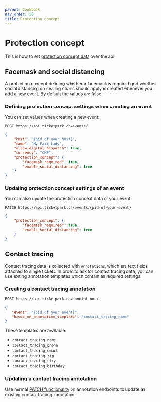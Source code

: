 ```yaml
---
parent: Cookbook
nav_order: 50
title: Protection concept
---
```

# Protection concept

This is how to set [protection concept data](https://headwayapp.co/ticketpark-changelog/schutzkonzept-einfach-selbst-definieren-169591) over the api:


## Facemask and social distancing

A protection concept defining whether a facemask is required qnd whether social distancing on seating charts should apply
is created whenever you add a new event. By default the values are false. 


### Defining protection concept settings when creating an event

You can set values when creating a new event:

```
POST https://api.ticketpark.ch/events/
```

```json
{
	"host": "{pid of your host}",
	"name": "My Fair Lady",
	"allow_digital_dispatch": true,
	"currency": "CHF",
	"protection_concept": {
		"facemask_required": true,
		"enable_social_distancing": true
	}
}
```

### Updating protection concept settings of an event

You can also update the protection concept data of your event:

```
PATCH https://api.ticketpark.ch/events/{pid-of-your-event}
```

```json
{
	"protection_concept": {
		"facemask_required": true,
		"enable_social_distancing": true
	}
}
```


## Contact tracing

Contact tracing data is collected with `Annotations`, which are text fields attached to single tickets.
In order to ask for contact tracing data, you can use exiting annotation templates which contain all required settings:

### Creating a contact tracing annotation

 ```
 POST https://api.ticketpark.ch/annotations/
 ```
 
 ```json
 {
 	"event": "{pid of your event}",
 	"based_on_annotation_template": "contact_tracing_name"
 }
 ```


These templates are available:

* `contact_tracing_name`
* `contact_tracing_phone`
* `contact_tracing_email`
* `contact_tracing_zip`
* `contact_tracing_city`
* `contact_tracing_birthday`


### Updating a contact tracing annotation

Use normal [PATCH functionality](../getting-started/basic-requests.html) on annotation endpoints to update an
existing contact tracing annotation.
